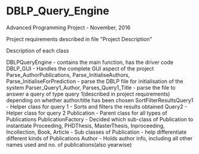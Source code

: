 # DBLP_Query_Engine
Advanced Programming Project - November, 2016

Project requirements described in file "Project Description"

Description of each class

DBLPQueryEngine - contains the main function, has the driver code
DBLP_GUI - Handles the complete GUI aspect of the project
Parse_AuthorPublications, Parse_InitialiseAuthors, Parse_InitialiseForPrediction - parse the DBLP file for initialisation of the system
Parser_Query1_Author, Parses_Query1_Title - parse the file to answer a query of type query 1(described in project requirements) depending on whether author/title has been chosen
SortFilterResultsQuery1 - Helper class for query 1 - Sorts and filters the results obtained
Query2 - Helper class for query 2
Publication - Parent class for all types of Publications
PublicationFactory - Decided which sub-class of Publication to instantiate
Proceeding, PHDThesis, MasterThesis, Inproceeding, Incollection, Book, Article - Sub classes of Publication - help differentiate different kinds of Publications
Author - Holds author info, including all other names used and no. of publications(also yearwise)
